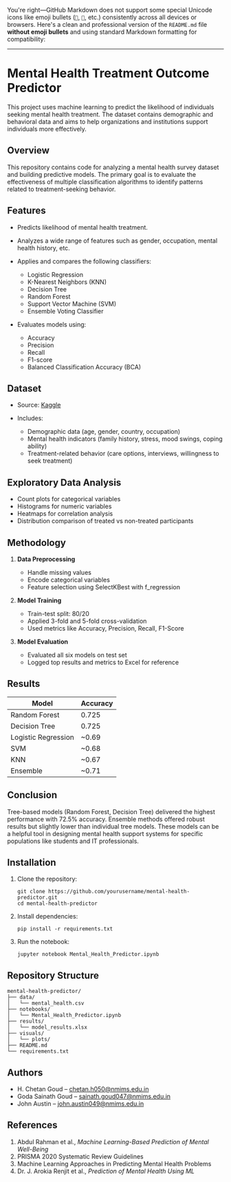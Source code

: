 You're right—GitHub Markdown does not support some special Unicode icons like emoji bullets (`🧠`, `📘`, etc.) consistently across all devices or browsers. Here's a clean and professional version of the `README.md` file **without emoji bullets** and using standard Markdown formatting for compatibility:

---

# Mental Health Treatment Outcome Predictor

This project uses machine learning to predict the likelihood of individuals seeking mental health treatment. The dataset contains demographic and behavioral data and aims to help organizations and institutions support individuals more effectively.

## Overview

This repository contains code for analyzing a mental health survey dataset and building predictive models. The primary goal is to evaluate the effectiveness of multiple classification algorithms to identify patterns related to treatment-seeking behavior.

## Features

* Predicts likelihood of mental health treatment.
* Analyzes a wide range of features such as gender, occupation, mental health history, etc.
* Applies and compares the following classifiers:

  * Logistic Regression
  * K-Nearest Neighbors (KNN)
  * Decision Tree
  * Random Forest
  * Support Vector Machine (SVM)
  * Ensemble Voting Classifier
* Evaluates models using:

  * Accuracy
  * Precision
  * Recall
  * F1-score
  * Balanced Classification Accuracy (BCA)

## Dataset

* Source: [Kaggle](https://www.kaggle.com/)
* Includes:

  * Demographic data (age, gender, country, occupation)
  * Mental health indicators (family history, stress, mood swings, coping ability)
  * Treatment-related behavior (care options, interviews, willingness to seek treatment)

## Exploratory Data Analysis

* Count plots for categorical variables
* Histograms for numeric variables
* Heatmaps for correlation analysis
* Distribution comparison of treated vs non-treated participants

## Methodology

1. **Data Preprocessing**

   * Handle missing values
   * Encode categorical variables
   * Feature selection using SelectKBest with f\_regression

2. **Model Training**

   * Train-test split: 80/20
   * Applied 3-fold and 5-fold cross-validation
   * Used metrics like Accuracy, Precision, Recall, F1-Score

3. **Model Evaluation**

   * Evaluated all six models on test set
   * Logged top results and metrics to Excel for reference

## Results

| Model               | Accuracy |
| ------------------- | -------- |
| Random Forest       | 0.725    |
| Decision Tree       | 0.725    |
| Logistic Regression | \~0.69   |
| SVM                 | \~0.68   |
| KNN                 | \~0.67   |
| Ensemble            | \~0.71   |

## Conclusion

Tree-based models (Random Forest, Decision Tree) delivered the highest performance with 72.5% accuracy. Ensemble methods offered robust results but slightly lower than individual tree models. These models can be a helpful tool in designing mental health support systems for specific populations like students and IT professionals.

## Installation

1. Clone the repository:

   ```
   git clone https://github.com/yourusername/mental-health-predictor.git
   cd mental-health-predictor
   ```

2. Install dependencies:

   ```
   pip install -r requirements.txt
   ```

3. Run the notebook:

   ```
   jupyter notebook Mental_Health_Predictor.ipynb
   ```

## Repository Structure

```
mental-health-predictor/
├── data/
│   └── mental_health.csv
├── notebooks/
│   └── Mental_Health_Predictor.ipynb
├── results/
│   └── model_results.xlsx
├── visuals/
│   └── plots/
├── README.md
└── requirements.txt
```

## Authors

* H. Chetan Goud – [chetan.h050@nmims.edu.in](mailto:chetan.h050@nmims.edu.in)
* Goda Sainath Goud – [sainath.goud047@nmims.edu.in](mailto:sainath.goud047@nmims.edu.in)
* John Austin – [john.austin049@nmims.edu.in](mailto:john.austin049@nmims.edu.in)

## References

1. Abdul Rahman et al., *Machine Learning-Based Prediction of Mental Well-Being*
2. PRISMA 2020 Systematic Review Guidelines
3. Machine Learning Approaches in Predicting Mental Health Problems
4. Dr. J. Arokia Renjit et al., *Prediction of Mental Health Using ML*


